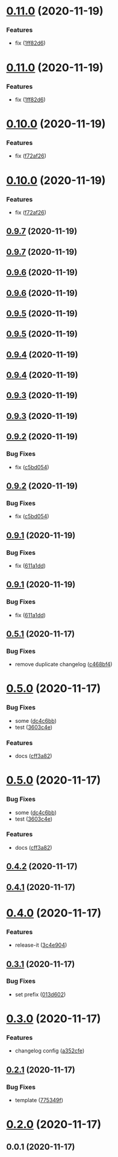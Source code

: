 # [0.11.0](https://github.com/hideokamoto/github-release-test/compare/v0.10.0...v0.11.0) (2020-11-19)


### Features

* fix ([1ff82d6](https://github.com/hideokamoto/github-release-test/commit/1ff82d6690bed1ebb8e93c8e6e0c1e7c209effa2))

# [0.11.0](https://github.com/hideokamoto/github-release-test/compare/v0.10.0...v0.11.0) (2020-11-19)


### Features

* fix ([1ff82d6](https://github.com/hideokamoto/github-release-test/commit/1ff82d6690bed1ebb8e93c8e6e0c1e7c209effa2))



# [0.10.0](https://github.com/hideokamoto/github-release-test/compare/v0.9.7...v0.10.0) (2020-11-19)


### Features

* fix ([f72af26](https://github.com/hideokamoto/github-release-test/commit/f72af26611ce0b679b7d0b4ca388262cb241d87b))

# [0.10.0](https://github.com/hideokamoto/github-release-test/compare/v0.9.7...v0.10.0) (2020-11-19)


### Features

* fix ([f72af26](https://github.com/hideokamoto/github-release-test/commit/f72af26611ce0b679b7d0b4ca388262cb241d87b))



## [0.9.7](https://github.com/hideokamoto/github-release-test/compare/v0.9.6...v0.9.7) (2020-11-19)

## [0.9.7](https://github.com/hideokamoto/github-release-test/compare/v0.9.6...v0.9.7) (2020-11-19)



## [0.9.6](https://github.com/hideokamoto/github-release-test/compare/v0.9.5...v0.9.6) (2020-11-19)

## [0.9.6](https://github.com/hideokamoto/github-release-test/compare/v0.9.5...v0.9.6) (2020-11-19)



## [0.9.5](https://github.com/hideokamoto/github-release-test/compare/v0.9.4...v0.9.5) (2020-11-19)

## [0.9.5](https://github.com/hideokamoto/github-release-test/compare/v0.9.4...v0.9.5) (2020-11-19)



## [0.9.4](https://github.com/hideokamoto/github-release-test/compare/v0.9.3...v0.9.4) (2020-11-19)

## [0.9.4](https://github.com/hideokamoto/github-release-test/compare/v0.9.3...v0.9.4) (2020-11-19)



## [0.9.3](https://github.com/hideokamoto/github-release-test/compare/v0.9.2...v0.9.3) (2020-11-19)

## [0.9.3](https://github.com/hideokamoto/github-release-test/compare/v0.9.2...v0.9.3) (2020-11-19)



## [0.9.2](https://github.com/hideokamoto/github-release-test/compare/v0.9.1...v0.9.2) (2020-11-19)


### Bug Fixes

* fix ([c5bd054](https://github.com/hideokamoto/github-release-test/commit/c5bd054da29fcabb61d77bcadeb74c51c1d0c43a))

## [0.9.2](https://github.com/hideokamoto/github-release-test/compare/v0.9.1...v0.9.2) (2020-11-19)


### Bug Fixes

* fix ([c5bd054](https://github.com/hideokamoto/github-release-test/commit/c5bd054da29fcabb61d77bcadeb74c51c1d0c43a))



## [0.9.1](https://github.com/hideokamoto/github-release-test/compare/v0.9.0...v0.9.1) (2020-11-19)


### Bug Fixes

* fix ([611a1dd](https://github.com/hideokamoto/github-release-test/commit/611a1dddacdb6c1a3bb7db721c5b7afa17a5d2bb))

## [0.9.1](https://github.com/hideokamoto/github-release-test/compare/v0.9.0...v0.9.1) (2020-11-19)


### Bug Fixes

* fix ([611a1dd](https://github.com/hideokamoto/github-release-test/commit/611a1dddacdb6c1a3bb7db721c5b7afa17a5d2bb))



## [0.5.1](https://github.com/hideokamoto/github-release-test/compare/v0.5.0...v0.5.1) (2020-11-17)


### Bug Fixes

* remove duplicate changelog ([c468bf4](https://github.com/hideokamoto/github-release-test/commit/c468bf4f705c47efb8144fe36cacc0714dcef619))

# [0.5.0](https://github.com/hideokamoto/github-release-test/compare/v0.4.2...v0.5.0) (2020-11-17)


### Bug Fixes

* some ([dc4c6bb](https://github.com/hideokamoto/github-release-test/commit/dc4c6bb83ebebe543a5b84721eabc1eab76c3a7e))
* test ([3603c4e](https://github.com/hideokamoto/github-release-test/commit/3603c4ea8db9ca9fd6e13cba83788229d5bc14a8))


### Features

* docs ([cff3a82](https://github.com/hideokamoto/github-release-test/commit/cff3a828f6eed24eaafd703eaa7c3b31f9d1e8c3))

# [0.5.0](https://github.com/hideokamoto/github-release-test/compare/v0.4.2...v0.5.0) (2020-11-17)


### Bug Fixes

* some ([dc4c6bb](https://github.com/hideokamoto/github-release-test/commit/dc4c6bb83ebebe543a5b84721eabc1eab76c3a7e))
* test ([3603c4e](https://github.com/hideokamoto/github-release-test/commit/3603c4ea8db9ca9fd6e13cba83788229d5bc14a8))


### Features

* docs ([cff3a82](https://github.com/hideokamoto/github-release-test/commit/cff3a828f6eed24eaafd703eaa7c3b31f9d1e8c3))



## [0.4.2](https://github.com/hideokamoto/github-release-test/compare/v0.4.1...v0.4.2) (2020-11-17)



## [0.4.1](https://github.com/hideokamoto/github-release-test/compare/v0.4.0...v0.4.1) (2020-11-17)



# [0.4.0](https://github.com/hideokamoto/github-release-test/compare/v0.3.1...v0.4.0) (2020-11-17)


### Features

* release-it ([3c4e904](https://github.com/hideokamoto/github-release-test/commit/3c4e90431dace6ec2a4c5a1f5b2ae1f53ea6b977))



## [0.3.1](https://github.com/hideokamoto/github-release-test/compare/0.3.0...v0.3.1) (2020-11-17)


### Bug Fixes

* set prefix ([013d602](https://github.com/hideokamoto/github-release-test/commit/013d60244580aeac88b8aa20ec8863f47fbe68c6))



# [0.3.0](https://github.com/hideokamoto/github-release-test/compare/v0.2.1...0.3.0) (2020-11-17)


### Features

* changelog config ([a352cfe](https://github.com/hideokamoto/github-release-test/commit/a352cfec3f83464d028af3c94fdb232e72a4644f))



## [0.2.1](https://github.com/hideokamoto/github-release-test/compare/v0.2.0...v0.2.1) (2020-11-17)


### Bug Fixes

* template ([775349f](https://github.com/hideokamoto/github-release-test/commit/775349fb45cdbd9b879b942df9ca005ac808a631))



# [0.2.0](https://github.com/hideokamoto/github-release-test/compare/v0.0.1...v0.2.0) (2020-11-17)



## 0.0.1 (2020-11-17)



